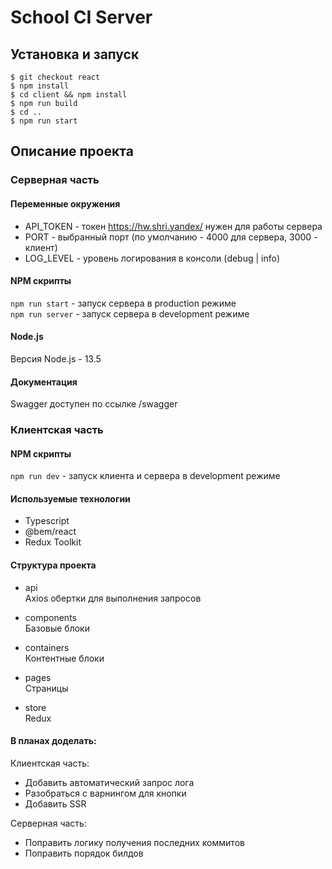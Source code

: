 # School CI Server

## Установка и запуск

```shell
$ git checkout react
$ npm install
$ cd client && npm install
$ npm run build
$ cd ..
$ npm run start
```

## Описание проекта

### Серверная часть

#### Переменные окружения

- API_TOKEN - токен https://hw.shri.yandex/ нужен для работы сервера
- PORT - выбранный порт (по умолчанию - 4000 для сервера, 3000 - клиент)
- LOG_LEVEL - уровень логирования в консоли (debug | info)

#### NPM скрипты

`npm run start` - запуск сервера в production режиме <br>
`npm run server` - запуск сервера в development режиме <br>

#### Node.js

Версия Node.js - 13.5

#### Документация

Swagger доступен по ссылке /swagger

### Клиентская часть

#### NPM скрипты

`npm run dev` - запуск клиента и сервера в development режиме <br>

#### Используемые технологии

- Typescript
- @bem/react
- Redux Toolkit

#### Структура проекта

- api <br>
  Axios обертки для выполнения запросов

- components <br>
  Базовые блоки

- containers <br>
  Контентные блоки

- pages <br>
  Страницы

- store <br>
  Redux

#### В планах доделать:

Клиентская часть:

- Добавить автоматический запрос лога
- Разобраться с варнингом для кнопки
- Добавить SSR

Серверная часть:

- Поправить логику получения последних коммитов
- Поправить порядок билдов

